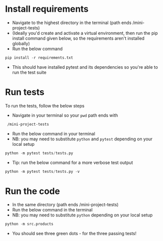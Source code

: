 # Install requirements
* Navigate to the highest directory in the terminal (path ends /mini-project-tests)
* (Ideally you'd create and activate a virtual environment, then run the pip install command given below, so the requirements aren't installed globally)
* Run the below command 
```py
pip install -r requirements.txt
```
* This should have installed pytest and its dependencies so you're able to run the test suite

# Run tests
To run the tests, follow the below steps
* Navigate in your terminal so your `pwd` path ends with
```bash
 /mini-project-tests
 ```
* Run the below command in your terminal
* NB: you may need to substitute `python` and `pytest` depending on your local setup
```py
python -m pytest tests/tests.py
```
* Tip: run the below command for a more verbose test output
```py
python -m pytest tests/tests.py -v
```

# Run the code
* In the same directory (path ends /mini-project-tests)
* Run the below command in the terminal
* NB: you may need to substitute `python` depending on your local setup
```py
python -m src.products
```
* You should see three green dots - for the three passing tests!